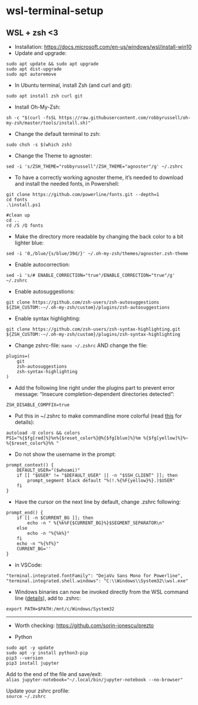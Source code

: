 # wsl-terminal-setup

## WSL + zsh <3

- Installation: https://docs.microsoft.com/en-us/windows/wsl/install-win10
- Update and upgrade:  
```
sudo apt update && sudo apt upgrade
sudo apt dist-upgrade
sudo apt autoremove
```
- In Ubuntu terminal, install Zsh (and curl and git):  
```
sudo apt install zsh curl git
```
- Install Oh-My-Zsh:   
```
sh -c "$(curl -fsSL https://raw.githubusercontent.com/robbyrussell/oh-my-zsh/master/tools/install.sh)"
```
- Change the default terminal to zsh:
```
sudo chsh -s $(which zsh)
```
- Change the Theme to agnoster:  
```
sed -i 's/ZSH_THEME="robbyrussell"/ZSH_THEME="agnoster"/g' ~/.zshrc
```
- To have a correctly working agnoster theme, it’s needed to download and install the needed fonts, in Powershell:  
``` 
git clone https://github.com/powerline/fonts.git --depth=1
cd fonts
.\install.ps1

#clean up
cd ..
rd /S /Q fonts
```
- Make the directory more readable by changing the back color to a bit lighter blue:  
```
sed -i '0,/blue/{s/blue/39d/}' ~/.oh-my-zsh/themes/agnoster.zsh-theme
```
- Enable autocorrection:  
```
sed -i 's/# ENABLE_CORRECTION="true"/ENABLE_CORRECTION="true"/g' ~/.zshrc
```
- Enable autosuggestions:  
```
git clone https://github.com/zsh-users/zsh-autosuggestions ${ZSH_CUSTOM:-~/.oh-my-zsh/custom}/plugins/zsh-autosuggestions
```
- Enable syntax highlighting:     
```
git clone https://github.com/zsh-users/zsh-syntax-highlighting.git ${ZSH_CUSTOM:-~/.oh-my-zsh/custom}/plugins/zsh-syntax-highlighting
```
- Change zshrc-file: ```nano ~/.zshrc``` AND change the file:   
```
plugins=(
    git
    zsh-autosuggestions
    zsh-syntax-highlighting
)
```
- Add the following line right under the plugins part to prevent error message: “Insecure completion-dependent directories detected”:  
```
ZSH_DISABLE_COMPFIX=true
```
- Put this in ~/.zshrc to make commandline more colorful (read <a href="https://stackoverflow.com/a/2534676">this</a> for details):
```
autoload -U colors && colors
PS1="%{$fg[red]%}%n%{$reset_color%}@%{$fg[blue]%}%m %{$fg[yellow]%}%~ %{$reset_color%}%% "
```
- Do not show the username in the prompt:  
```
prompt_context() {
    DEFAULT_USER="($whoami)"
    if [[ "$USER" != "$DEFAULT_USER" || -n "$SSH_CLIENT" ]]; then
        prompt_segment black default "%(!.%{%F{yellow}%}.)$USER"
    fi
}
```
- Have the cursor on the next line by default, change .zshrc following:  
```
prompt_end() {
    if [[ -n $CURRENT_BG ]]; then
        echo -n " %{%k%F{$CURRENT_BG}%}$SEGMENT_SEPARATOR\n"
    else
        echo -n "%{%k%}"
    fi
    echo -n "%{%f%}"
    CURRENT_BG=''
}
```
- in VSCode:
```
"terminal.integrated.fontFamily": "DejaVu Sans Mono for Powerline",
"terminal.integrated.shell.windows": "C:\\Windows\\System32\\wsl.exe"
```
- Windows binaries can now be invoked directly from the WSL command line (<a href="https://docs.microsoft.com/en-us/windows/wsl/release-notes?redirectedfrom=MSDN&f=255&MSPPError=-2147217396#build-14951">details</a>), add to .zshrc:  
```
export PATH=$PATH:/mnt/c/Windows/System32
```
<hr>  

- Worth checking: https://github.com/sorin-ionescu/prezto

- Python  
```
sudo apt -y update
sudo apt -y install python3-pip  
pip3 --version
pip3 install jupyter
```
Add to the end of the file and save/exit:  
```alias jupyter-notebook="~/.local/bin/jupyter-notebook --no-browser"```  

Update your zshrc profile:  
```source ~/.zshrc```
